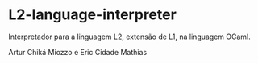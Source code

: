 # L2-language-interpreter
Interpretador para a linguagem L2, extensão de L1, na linguagem OCaml.

Artur Chiká Miozzo e Eric Cidade Mathias